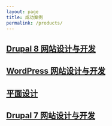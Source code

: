 ```yaml
---
layout: page
title: 成功案例
permalink: /products/
---
```


## [Drupal 8 网站设计与开发](/drupal-8-website-examples/)

## [WordPress 网站设计与开发](/wordPress-website-examples/)

## [平面设计](/graphic-design-examples/)

## [Drupal 7 网站设计与开发](/drupal-7-website-examples/)
